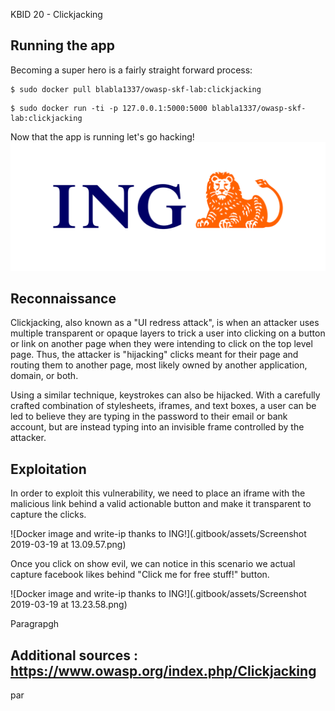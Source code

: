 KBID 20 - Clickjacking

## Running the app

Becoming a super hero is a fairly straight forward process:

```
$ sudo docker pull blabla1337/owasp-skf-lab:clickjacking
```

```text
$ sudo docker run -ti -p 127.0.0.1:5000:5000 blabla1337/owasp-skf-lab:clickjacking
```

Now that the app is running let's go hacking!
![Docker image and write-ip thanks to ING!](.gitbook/assets/ING_Primary_Logo.png)

 
## Reconnaissance

Clickjacking, also known as a "UI redress attack", is when an attacker uses multiple transparent or opaque layers to trick a user into clicking on a button or link on another page when they were intending to click on the top level page. Thus, the attacker is "hijacking" clicks meant for their page and routing them to another page, most likely owned by another application, domain, or both.

Using a similar technique, keystrokes can also be hijacked. With a carefully crafted combination of stylesheets, iframes, and text boxes, a user can be led to believe they are typing in the password to their email or bank account, but are instead typing into an invisible frame controlled by the attacker.



## Exploitation

In order to exploit this vulnerability, we need to place an iframe with the malicious link behind a valid actionable button and make it transparent to capture the clicks.

![Docker image and write-ip thanks to ING!](.gitbook/assets/Screenshot 2019-03-19 at 13.09.57.png)

Once you click on show evil, we can notice in this scenario we actual capture facebook likes behind "Click me for free stuff!" button.

![Docker image and write-ip thanks to ING!](.gitbook/assets/Screenshot 2019-03-19 at 13.23.58.png)

Paragrapgh

## Additional sources : https://www.owasp.org/index.php/Clickjacking

par
